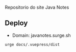 Repositorio do site Java Notes

## Deploy

- Domain: javanotes.surge.sh

```
urge docs/.vuepress/dist
```